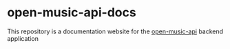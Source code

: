 # open-music-api-docs
This repository is a documentation website for the [open-music-api](https://github.com/davidpinarto/Open-Music-API) backend application
